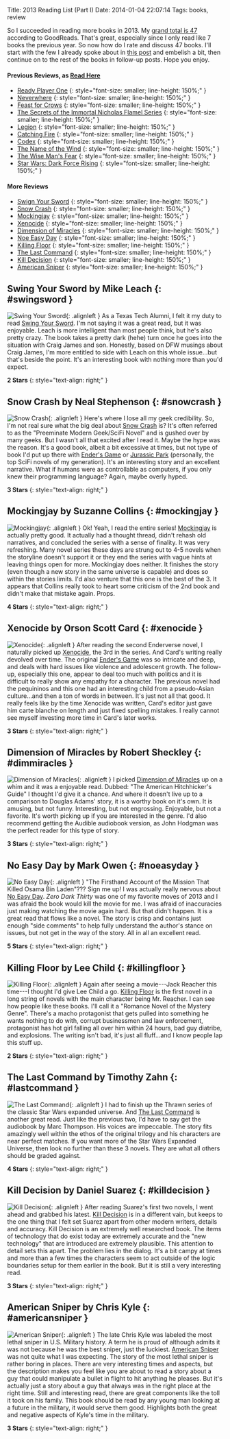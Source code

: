 Title: 2013 Reading List (Part I)
Date: 2014-01-04 22:07:14
Tags: books, review

So I succeeded in reading more books in 2013.  My [grand total is 47][goodreads] according to GoodReads.  That's great, especially since I only read like 7 books the previous year.  So now how do I rate and discuss 47 books.  I'll start with the few I already spoke about in [this post][quickreview] and embelish a bit, then continue on to the rest of the books in follow-up posts.  Hope you enjoy.

#### Previous Reviews, as [Read Here][quickreview]

* [Ready Player One](/2013/really-fast-book-reviews/#ready-player-one-by-ernest-cline)
{: style="font-size: smaller; line-height: 150%;" }
* [Neverwhere](/2013/really-fast-book-reviews/#neverwhere-by-neil-gaiman)
{: style="font-size: smaller; line-height: 150%;" }
* [Feast for Crows](/2013/really-fast-book-reviews/#feast-for-crows-by-george-r-r-martin)
{: style="font-size: smaller; line-height: 150%;" }
* [The Secrets of the Immortal Nicholas Flamel Series](/2013/really-fast-book-reviews/#the-secrets-of-the-immortal-nicholas-flamel-series-by-michael-scott)
{: style="font-size: smaller; line-height: 150%;" }
* [Legion](/2013/really-fast-book-reviews/#legion-by-brandon-sanderson)
{: style="font-size: smaller; line-height: 150%;" }
* [Catching Fire](/2013/really-fast-book-reviews/#catching-fire-by-suzanne-collins)
{: style="font-size: smaller; line-height: 150%;" }
* [Codex](/2013/really-fast-book-reviews/#codex-by-lev-grossman)
{: style="font-size: smaller; line-height: 150%;" }
* [The Name of the Wind](/2013/really-fast-book-reviews/#the-name-of-the-wind-by-patrick-rothfuss)
{: style="font-size: smaller; line-height: 150%;" }
* [The Wise Man's Fear](/2013/really-fast-book-reviews/#the-wise-mans-fear-by-patrick-rothfuss)
{: style="font-size: smaller; line-height: 150%;" }
* [Star Wars: Dark Force Rising](/2013/really-fast-book-reviews/#star-wars-dark-force-rising-by-timothy-zahn)
{: style="font-size: smaller; line-height: 150%;" }

#### More Reviews

* [Swign Your Sword](#swingsword)
{: style="font-size: smaller; line-height: 150%;" }
* [Snow Crash](#snowcrash)
{: style="font-size: smaller; line-height: 150%;" }
* [Mockingjay](#mockingjay)
{: style="font-size: smaller; line-height: 150%;" }
* [Xenocide](#xenocide)
{: style="font-size: smaller; line-height: 150%;" }
* [Dimension of Miracles](#dimmiracles)
{: style="font-size: smaller; line-height: 150%;" }
* [Noe Easy Day](#noeasyday)
{: style="font-size: smaller; line-height: 150%;" }
* [Killing Floor](#killingfloor)
{: style="font-size: smaller; line-height: 150%;" }
* [The Last Command](#lastcommand)
{: style="font-size: smaller; line-height: 150%;" }
* [Kill Decision](#killdecision)
{: style="font-size: smaller; line-height: 150%;" }
* [American Sniper](#americansniper)
{: style="font-size: smaller; line-height: 150%;" }

## Swing Your Sword by Mike Leach {: #swingsword }

![Swing Your Sword]({filename}/static/images/2014/swingsword.jpg "Swing Your Sword"){: .alignleft }
As a Texas Tech Alumni, I felt it my duty to read [Swing Your Sword][leach].  I'm not saying it was a great read, but it was enjoyable.  Leach is more intelligent than most people think, but he's also pretty crazy.  The book takes a pretty dark (hehe) turn once he goes into the situation with Craig James and son.  Honestly, based on DFW musings about Craig James, I'm more entitled to side with Leach on this whole issue...but that's beside the point.  It's an interesting book with nothing more than you'd expect.

**2 Stars**
{: style="text-align: right;" }

## Snow Crash by Neal Stephenson {: #snowcrash }

![Snow Crash]({filename}/static/images/2014/snowcrash.jpg "Snow Crash"){: .alignleft }
Here's where I lose all my geek credibility.  So, I'm not real sure what the big deal about [Snow Crash][snowcrash] is?  It's often referred to as the "Preeminate Modern Geek/SciFi Novel" and is gushed over by many geeks.  But I wasn't all that excited after I read it.  Maybe the hype was the reason.  It's a good book, albeit a bit excessive at times, but not type of book I'd put up there with [Ender's Game][ender] or [Jurassic Park][jurassicpark] (personally, the top SciFi novels of my generation).  It's an interesting story and an excellent narrative.  What if humans were as controllable as computers, if you only knew their programming language?  Again, maybe overly hyped.

**3 Stars**
{: style="text-align: right;" }

## Mockingjay by Suzanne Collins {: #mockingjay }

![Mockingjay]({filename}/static/images/2014/mockingjay.jpg "Mockingjay"){: .alignleft }
Ok!  Yeah, I read the entire series!  [Mockingjay][] is actually pretty good.  It actually had a thought thread, didn't rehash old narratives, and concluded the series with a sense of finality.  It was very refreshing.  Many novel series these days are strung out to 4-5 novels when the storyline doesn't support it or they end the series with vague hints at leaving things open for more.  Mockingjay does neither.  It finishes the story (even though a new story in the same universe is capable) and does so within the stories limits.  I'd also venture that this one is the best of the 3.  It appears that Collins really took to heart some criticism of the 2nd book and didn't make that mistake again.  Props.

**4 Stars**
{: style="text-align: right;" }

## Xenocide by Orson Scott Card {: #xenocide }

![Xenocide]({filename}/static/images/2014/xenocide.jpg "Xenocide"){: .alignleft }
After reading the second Enderverse novel, I naturally picked up [Xenocide][], the 3rd in the series.  And Card's writing really devolved over time.  The original [Ender's Game][ender] was so intricate and deep, and deals with hard issues like violence and adolescent growth.  The follow-up, especially this one, appear to deal too much with politics and it is difficult to really show any empathy for a character.  The previous novel had the pequininos and this one had an interesting child from a pseudo-Asian culture...and then a ton of words in between.  It's just not all that good.  It really feels like by the time Xenocide was written, Card's editor just gave him carte blanche on length and just fixed spelling mistakes.  I really cannot see myself investing more time in Card's later works.

**3 Stars**
{: style="text-align: right;" }

## Dimension of Miracles by Robert Sheckley {: #dimmiracles }

![Dimension of Miracles]({filename}/static/images/2014/dimensionofmiracles.jpg "Dimension of Miracles"){: .alignleft }
I picked [Dimension of Miracles][dim] up on a whim and it was a enjoyable read.  Dubbed: "The American Hitchhicker's Guide" I thought I'd give it a chance.  And where it doesn't live up to a comparison to Douglas Adams' story, it is a worthy book on it's own.  It is amusing, but not funny.  Interesting, but not engrossing.  Enjoyable, but not a favorite.  It's worth picking up if you are interested in the genre.  I'd also recommend getting the Audible audiobook version, as John Hodgman was the perfect reader for this type of story.

**3 Stars**
{: style="text-align: right;" }

## No Easy Day by Mark Owen {: #noeasyday }

![No Easy Day]({filename}/static/images/2014/noeasyday.jpg "No Easy Day"){: .alignleft }
"The Firsthand Account of the Mission That Killed Osama Bin Laden"??? Sign me up!  I was actually really nervous about [No Easy Day][ned].  _Zero Dark Thirty_ was one of my favorite moves of 2013 and I was afraid the book would kill the movie for me.  I was afraid of inaccuracies just making watching the movie again hard.  But that didn't happen.  It is a great read that flows like a novel.  The story is crisp and contains just enough "side comments" to help fully understand the author's stance on issues, but not get in the way of the story.  All in all an excellent read.

**5 Stars**
{: style="text-align: right;" }

## Killing Floor by Lee Child {: #killingfloor }

![Killing Floor]({filename}/static/images/2014/killingfloor.jpg "Killing Floor"){: .alignleft }
Again after seeing a movie---Jack Reacher this time---I thought I'd give Lee Child a go.  [Killing Floor][killingfloor] is the first novel in a long string of novels with the main character being Mr. Reacher.  I can see how people like these books.  I'll call it a "Romance Novel of the Mystery Genre".  There's a macho protagonist that gets pulled into something he wants nothing to do with, corrupt businessmen and law enforcement, protagonist has hot girl falling all over him within 24 hours, bad guy diatribe, and explosions.  The writing isn't bad, it's just all fluff...and I know people lap this stuff up.

**2 Stars**
{: style="text-align: right;" }

## The Last Command by Timothy Zahn {: #lastcommand }

![The Last Command]({filename}/static/images/2014/thelastcommand.jpg "The Last Command"){: .alignleft }
I had to finish up the Thrawn series of the classic Star Wars expanded universe.  And [The Last Command][lastcommand] is another great read.  Just like the previous two, I'd have to say get the audiobook by Marc Thompson.  His voices are impeccable.  The story fits amazingly well within the ethos of the original trilogy and his characters are near perfect matches.  If you want more of the Star Wars Expanded Universe, then look no further than these 3 novels.  They are what all others should be graded against.

**4 Stars**
{: style="text-align: right;" }

## Kill Decision by Daniel Suarez {: #killdecision }

![Kill Decision]({filename}/static/images/2014/killdecision.jpg "Kill Decision"){: .alignleft }
After reading Suarez's first two novels, I went ahead and grabbed his latest.  [Kill Decision][killdecision] is in a different vain, but keeps to the one thing that I felt set Suarez apart from other modern writers, details and accuracy.  Kill Decision is an extremely well researched book.  The items of technology that do exist today are extremely accurate and the "new technology" that are introduced are extremely plausible.  This attention to detail sets this apart.  The problem lies in the dialog.  It's a bit campy at times and more than a few times the characters seem to act outside of the logic boundaries setup for them earlier in the book.  But it is still a very interesting read.

**3 Stars**
{: style="text-align: right;" }

## American Sniper by Chris Kyle {: #americansniper }

![American Sniper]({filename}/static/images/2014/americansniper.jpg "American Sniper"){: .alignleft }
The late Chris Kyle was labeled the most lethal sniper in U.S. Military history.  A term he is proud of although admits it was not because he was the best sniper, just the luckiest.  [American Sniper][ussniper] was not quite what I was expecting.  The story of the most lethal sniper is rather boring in places.  There are very interesting times and aspects, but the description makes you feel like you are about to read a story about a guy that could manipulate a bullet in flight to hit anything he pleases.  But it's actually just a story about a guy that always was in the right place at the right time.  Still and interesting read, there are great components like the toll it took on his family.  This book should be read by any young man looking at a future in the military, it would serve them good.  Highlights both the great and negative aspects of Kyle's time in the military.

**3 Stars**
{: style="text-align: right;" }


[goodreads]: https://www.goodreads.com/review/list/1671848?read_at=2013&utm_source=twitter.com&view=covers
[quickreview]: {filename}../2013/really-fast-book-reviews.md
[ender]: http://www.amazon.com/gp/product/0812550706/ref=as_li_ss_il?ie=UTF8&camp=1789&creative=390957&creativeASIN=0812550706&linkCode=as2&tag=traeblain-20
[jurassicpark]: http://www.amazon.com/gp/product/B007UH4D3G/ref=as_li_ss_tl?ie=UTF8&camp=1789&creative=390957&creativeASIN=B007UH4D3G&linkCode=as2&tag=traeblain-20
[leach]: http://www.amazon.com/gp/product/B0058PK0R0/ref=as_li_ss_il?ie=UTF8&camp=1789&creative=390957&creativeASIN=B0058PK0R0&linkCode=as2&tag=traeblain-20
[snowcrash]: http://www.amazon.com/gp/product/B000FBJCJE/ref=as_li_ss_il?ie=UTF8&camp=1789&creative=390957&creativeASIN=B000FBJCJE&linkCode=as2&tag=traeblain-20
[Mockingjay]: http://www.amazon.com/gp/product/B003XF1XOQ/ref=as_li_ss_il?ie=UTF8&camp=1789&creative=390957&creativeASIN=B003XF1XOQ&linkCode=as2&tag=traeblain-20
[Xenocide]: http://www.amazon.com/gp/product/B003H4I41S/ref=as_li_ss_il?ie=UTF8&camp=1789&creative=390957&creativeASIN=B003H4I41S&linkCode=as2&tag=traeblain-20
[dim]: http://www.amazon.com/gp/product/0441148603/ref=as_li_ss_il?ie=UTF8&camp=1789&creative=390957&creativeASIN=0441148603&linkCode=as2&tag=traeblain-20
[ned]: http://www.amazon.com/gp/product/B008MG1E4A/ref=as_li_ss_il?ie=UTF8&camp=1789&creative=390957&creativeASIN=B008MG1E4A&linkCode=as2&tag=traeblain-20
[killingfloor]: http://www.amazon.com/gp/product/B000OZ0NXA/ref=as_li_ss_il?ie=UTF8&camp=1789&creative=390957&creativeASIN=B000OZ0NXA&linkCode=as2&tag=traeblain-20
[lastcommand]: http://www.amazon.com/gp/product/B00513HJXC/ref=as_li_ss_il?ie=UTF8&camp=1789&creative=390957&creativeASIN=B00513HJXC&linkCode=as2&tag=traeblain-20
[killdecision]: http://www.amazon.com/gp/product/B0073XV2W2/ref=as_li_ss_il?ie=UTF8&camp=1789&creative=390957&creativeASIN=B0073XV2W2&linkCode=as2&tag=traeblain-20
[ussniper]: http://www.amazon.com/gp/product/B00CO4GO7I/ref=as_li_ss_il?ie=UTF8&camp=1789&creative=390957&creativeASIN=B00CO4GO7I&linkCode=as2&tag=traeblain-20